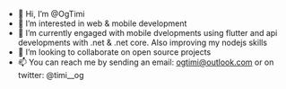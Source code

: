 - 👋 Hi, I’m @OgTimi
- 👀 I’m interested in web & mobile development
- 🌱 I’m currently engaged with mobile dvelopments using flutter and api developments with .net & .net core. Also improving my nodejs skills
- 💞️ I’m looking to collaborate on open source projects
- 📫 You can reach me by sending an email: ogtimi@outlook.com or on twitter: @timi__og

